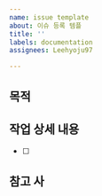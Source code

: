 ```yaml
---
name: issue template
about: 이슈 등록 템플
title: ''
labels: documentation
assignees: Leehyoju97

---
```


##  목적
>
## 작업 상세 내용
- [ ]
## 참고 사
